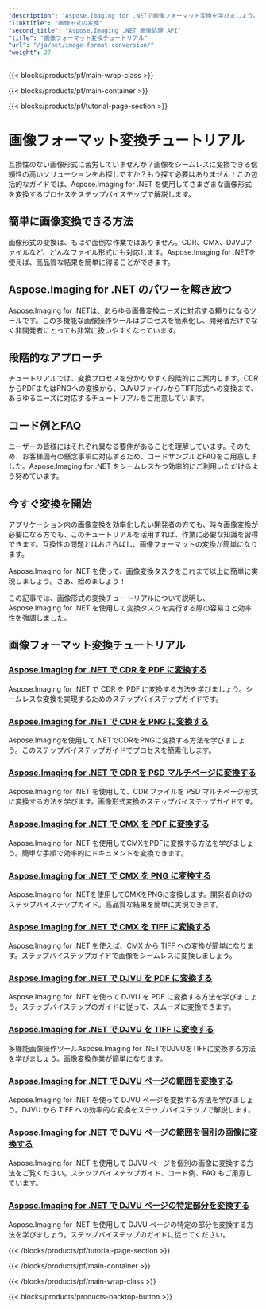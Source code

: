 ```yaml
---
"description": "Aspose.Imaging for .NETで画像フォーマット変換を学びましょう。CDR、CMX、DJVUなどをシームレスに変換できます。専門家によるガイドで完璧な結果を実現"
"linktitle": "画像形式の変換"
"second_title": "Aspose.Imaging .NET 画像処理 API"
"title": "画像フォーマット変換チュートリアル"
"url": "/ja/net/image-format-conversion/"
"weight": 27
---
```


{{< blocks/products/pf/main-wrap-class >}}

{{< blocks/products/pf/main-container >}}

{{< blocks/products/pf/tutorial-page-section >}}

# 画像フォーマット変換チュートリアル


互換性のない画像形式に苦労していませんか？画像をシームレスに変換できる信頼性の高いソリューションをお探しですか？もう探す必要はありません！この包括的なガイドでは、Aspose.Imaging for .NET を使用してさまざまな画像形式を変換するプロセスをステップバイステップで解説します。

## 簡単に画像変換できる方法

画像形式の変換は、もはや面倒な作業ではありません。CDR、CMX、DJVUファイルなど、どんなファイル形式にも対応します。Aspose.Imaging for .NETを使えば、高品質な結果を簡単に得ることができます。

## Aspose.Imaging for .NET のパワーを解き放つ

Aspose.Imaging for .NETは、あらゆる画像変換ニーズに対応する頼りになるツールです。この多機能な画像操作ツールはプロセスを簡素化し、開発者だけでなく非開発者にとっても非常に扱いやすくなっています。

## 段階的なアプローチ

チュートリアルでは、変換プロセスを分かりやすく段階的にご案内します。CDRからPDFまたはPNGへの変換から、DJVUファイルからTIFF形式への変換まで、あらゆるニーズに対応するチュートリアルをご用意しています。

## コード例とFAQ

ユーザーの皆様にはそれぞれ異なる要件があることを理解しています。そのため、お客様固有の懸念事項に対応するため、コードサンプルとFAQをご用意しました。Aspose.Imaging for .NET をシームレスかつ効率的にご利用いただけるよう努めています。

## 今すぐ変換を開始

アプリケーション内の画像変換を効率化したい開発者の方でも、時々画像変換が必要になる方でも、このチュートリアルを活用すれば、作業に必要な知識を習得できます。互換性の問題とはおさらばし、画像フォーマットの変換が簡単になります。

Aspose.Imaging for .NET を使って、画像変換タスクをこれまで以上に簡単に実現しましょう。さあ、始めましょう！

この記事では、画像形式の変換チュートリアルについて説明し、Aspose.Imaging for .NET を使用して変換タスクを実行する際の容易さと効率性を強調しました。

## 画像フォーマット変換チュートリアル
### [Aspose.Imaging for .NET で CDR を PDF に変換する](./convert-cdr-to-pdf/)
Aspose.Imaging for .NET で CDR を PDF に変換する方法を学びましょう。シームレスな変換を実現するためのステップバイステップガイドです。
### [Aspose.Imaging for .NET で CDR を PNG に変換する](./convert-cdr-to-png/)
Aspose.Imagingを使用して.NETでCDRをPNGに変換する方法を学びましょう。このステップバイステップガイドでプロセスを簡素化します。
### [Aspose.Imaging for .NET で CDR を PSD マルチページに変換する](./convert-cdr-to-psd-multipage/)
Aspose.Imaging for .NET を使用して、CDR ファイルを PSD マルチページ形式に変換する方法を学びます。画像形式変換のステップバイステップガイドです。
### [Aspose.Imaging for .NET で CMX を PDF に変換する](./convert-cmx-to-pdf/)
Aspose.Imaging for .NET を使用してCMXをPDFに変換する方法を学びましょう。簡単な手順で効率的にドキュメントを変換できます。
### [Aspose.Imaging for .NET で CMX を PNG に変換する](./convert-cmx-to-png/)
Aspose.Imaging for .NETを使用してCMXをPNGに変換します。開発者向けのステップバイステップガイド。高品質な結果を簡単に実現できます。
### [Aspose.Imaging for .NET で CMX を TIFF に変換する](./convert-cmx-to-tiff/)
Aspose.Imaging for .NET を使えば、CMX から TIFF への変換が簡単になります。ステップバイステップガイドで画像をシームレスに変換しましょう。
### [Aspose.Imaging for .NET で DJVU を PDF に変換する](./convert-djvu-to-pdf/)
Aspose.Imaging for .NET を使って DJVU を PDF に変換する方法を学びましょう。ステップバイステップのガイドに従って、スムーズに変換できます。
### [Aspose.Imaging for .NET で DJVU を TIFF に変換する](./convert-djvu-to-tiff/)
多機能画像操作ツールAspose.Imaging for .NETでDJVUをTIFFに変換する方法を学びましょう。画像変換作業が簡単になります。
### [Aspose.Imaging for .NET で DJVU ページの範囲を変換する](./convert-range-of-djvu-pages/)
Aspose.Imaging for .NET を使って DJVU ページを変換する方法を学びましょう。DJVU から TIFF への効率的な変換をステップバイステップで解説します。
### [Aspose.Imaging for .NET で DJVU ページの範囲を個別の画像に変換する](./convert-range-of-djvu-pages-to-separate-images/)
Aspose.Imaging for .NET を使用して DJVU ページを個別の画像に変換する方法をご覧ください。ステップバイステップガイド、コード例、FAQ もご用意しています。
### [Aspose.Imaging for .NET で DJVU ページの特定部分を変換する](./convert-specific-portion-of-djvu-page/)
Aspose.Imaging for .NET を使用して DJVU ページの特定の部分を変換する方法を学びましょう。ステップバイステップのガイドに従ってください。

{{< /blocks/products/pf/tutorial-page-section >}}

{{< /blocks/products/pf/main-container >}}

{{< /blocks/products/pf/main-wrap-class >}}

{{< blocks/products/products-backtop-button >}}